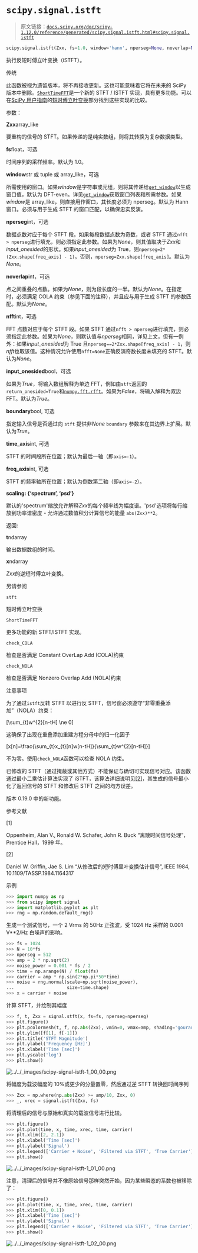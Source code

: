 # `scipy.signal.istft`

> 原文链接：[`docs.scipy.org/doc/scipy-1.12.0/reference/generated/scipy.signal.istft.html#scipy.signal.istft`](https://docs.scipy.org/doc/scipy-1.12.0/reference/generated/scipy.signal.istft.html#scipy.signal.istft)

```py
scipy.signal.istft(Zxx, fs=1.0, window='hann', nperseg=None, noverlap=None, nfft=None, input_onesided=True, boundary=True, time_axis=-1, freq_axis=-2, scaling='spectrum')
```

执行反短时傅立叶变换（iSTFT）。

传统

此函数被视为遗留版本，将不再接收更新。这也可能意味着它将在未来的 SciPy 版本中删除。[`ShortTimeFFT`](https://docs.scipy.org/doc/scipy-1.12.0/reference/generated/scipy.signal.ShortTimeFFT.html#scipy.signal.ShortTimeFFT "scipy.signal.ShortTimeFFT")是一个新的 STFT / ISTFT 实现，具有更多功能。可以在[SciPy 用户指南](https://docs.scipy.org/doc/scipy-1.12.0/tutorial/signal.html#tutorial-stft-legacy-stft)的[短时傅立叶变换](https://docs.scipy.org/doc/scipy-1.12.0/tutorial/signal.html#tutorial-stft)部分找到这些实现的比较。

参数：

**Zxx**array_like

要重构的信号的 STFT。如果传递的是纯实数组，则将其转换为复杂数据类型。

**fs**float，可选

时间序列的采样频率。默认为 1.0。

**window**str 或 tuple 或 array_like，可选

所需使用的窗口。如果*window*是字符串或元组，则将其传递给[`get_window`](https://docs.scipy.org/doc/scipy-1.12.0/reference/generated/scipy.signal.get_window.html#scipy.signal.get_window "scipy.signal.get_window")以生成窗口值，默认为 DFT-even。详见[`get_window`](https://docs.scipy.org/doc/scipy-1.12.0/reference/generated/scipy.signal.get_window.html#scipy.signal.get_window "scipy.signal.get_window")获取窗口列表和所需参数。如果*window*是 array_like，则直接用作窗口，其长度必须为 nperseg。默认为 Hann 窗口。必须与用于生成 STFT 的窗口匹配，以确保忠实反演。

**nperseg**int，可选

数据点数对应于每个 STFT 段。如果每段数据点数为奇数，或者 STFT 通过`nfft > nperseg`进行填充，则必须指定此参数。如果为*None*，则其值取决于*Zxx*和*input_onesided*的形状。如果*input_onesided*为 True，则`nperseg=2*(Zxx.shape[freq_axis] - 1)`。否则，`nperseg=Zxx.shape[freq_axis]`。默认为*None*。

**noverlap**int，可选

点之间重叠的点数。如果为*None*，则为段长度的一半。默认为*None*。在指定时，必须满足 COLA 约束（参见下面的注释），并且应与用于生成 STFT 的参数匹配。默认为*None*。

**nfft**int，可选

FFT 点数对应于每个 STFT 段。如果 STFT 通过`nfft > nperseg`进行填充，则必须指定此参数。如果为*None*，则默认值与*nperseg*相同，详见上文，但有一例外：如果*input_onesided*为 True 且`nperseg==2*Zxx.shape[freq_axis] - 1`，则*nfft*也取该值。这种情况允许使用`nfft=None`正确反演奇数长度未填充的 STFT。默认为*None*。

**input_onesided**bool，可选

如果为*True*，将输入数组解释为单边 FFT，例如由`stft`返回的`return_onesided=True`和[`numpy.fft.rfft`](https://numpy.org/devdocs/reference/generated/numpy.fft.rfft.html#numpy.fft.rfft "(in NumPy v2.0.dev0)")。如果为*False*，将输入解释为双边 FFT。默认为*True*。

**boundary**bool, 可选

指定输入信号是否通过向 `stft` 提供非*None* `boundary` 参数来在其边界上扩展。默认为*True*。

**time_axis**int, 可选

STFT 的时间段所在位置；默认为最后一轴（即`axis=-1`）。

**freq_axis**int, 可选

STFT 的频率轴所在位置；默认为倒数第二轴（即`axis=-2`）。

**scaling: {‘spectrum’, ‘psd’}**

默认的'spectrum'缩放允许解释*Zxx*的每个频率线为幅度谱。'psd'选项将每行缩放到功率谱密度 - 允许通过数值积分计算信号的能量 `abs(Zxx)**2`。

返回:

**t**ndarray

输出数据数组的时间。

**x**ndarray

*Zxx*的逆短时傅立叶变换。

另请参阅

`stft`

短时傅立叶变换

`ShortTimeFFT`

更多功能的新 STFT/ISTFT 实现。

`check_COLA`

检查是否满足 Constant OverLap Add (COLA)约束

`check_NOLA`

检查是否满足 Nonzero Overlap Add (NOLA)约束

注意事项

为了通过`istft`反转 STFT 以进行反 STFT，信号窗必须遵守“非零重叠添加”（NOLA）约束：

\[\sum_{t}w^{2}[n-tH] \ne 0\]

这确保了出现在重叠添加重建方程分母中的归一化因子

\[x[n]=\frac{\sum_{t}x_{t}[n]w[n-tH]}{\sum_{t}w^{2}[n-tH]}\]

不为零。使用`check_NOLA`函数可以检查 NOLA 约束。

已修改的 STFT（通过掩蔽或其他方式）不能保证与确切可实现信号对应。该函数通过最小二乘估计算法实现了 iSTFT，该算法详细说明见[[2]](#r9884493677cb-2)，其生成的信号最小化了返回信号的 STFT 和修改后 STFT 之间的均方误差。

版本 0.19.0 中的新功能。

参考文献

[1]

Oppenheim, Alan V., Ronald W. Schafer, John R. Buck “离散时间信号处理”，Prentice Hall，1999 年。

[2]

Daniel W. Griffin, Jae S. Lim “从修改后的短时傅里叶变换估计信号”, IEEE 1984, 10.1109/TASSP.1984.1164317

示例

```py
>>> import numpy as np
>>> from scipy import signal
>>> import matplotlib.pyplot as plt
>>> rng = np.random.default_rng() 
```

生成一个测试信号，一个 2 Vrms 的 50Hz 正弦波，受 1024 Hz 采样的 0.001 V**2/Hz 白噪声的影响。

```py
>>> fs = 1024
>>> N = 10*fs
>>> nperseg = 512
>>> amp = 2 * np.sqrt(2)
>>> noise_power = 0.001 * fs / 2
>>> time = np.arange(N) / float(fs)
>>> carrier = amp * np.sin(2*np.pi*50*time)
>>> noise = rng.normal(scale=np.sqrt(noise_power),
...                    size=time.shape)
>>> x = carrier + noise 
```

计算 STFT，并绘制其幅度

```py
>>> f, t, Zxx = signal.stft(x, fs=fs, nperseg=nperseg)
>>> plt.figure()
>>> plt.pcolormesh(t, f, np.abs(Zxx), vmin=0, vmax=amp, shading='gouraud')
>>> plt.ylim([f[1], f[-1]])
>>> plt.title('STFT Magnitude')
>>> plt.ylabel('Frequency [Hz]')
>>> plt.xlabel('Time [sec]')
>>> plt.yscale('log')
>>> plt.show() 
```

![../../_images/scipy-signal-istft-1_00_00.png](img/b5004a747ecfc2233dc72eeab37e2bdc.png)

将幅度为载波幅度的 10%或更少的分量置零，然后通过逆 STFT 转换回时间序列

```py
>>> Zxx = np.where(np.abs(Zxx) >= amp/10, Zxx, 0)
>>> _, xrec = signal.istft(Zxx, fs) 
```

将清理后的信号与原始和真实的载波信号进行比较。

```py
>>> plt.figure()
>>> plt.plot(time, x, time, xrec, time, carrier)
>>> plt.xlim([2, 2.1])
>>> plt.xlabel('Time [sec]')
>>> plt.ylabel('Signal')
>>> plt.legend(['Carrier + Noise', 'Filtered via STFT', 'True Carrier'])
>>> plt.show() 
```

![../../_images/scipy-signal-istft-1_01_00.png](img/13bac3031e2f7077ae84ed15aad87c12.png)

注意，清理后的信号并不像原始信号那样突然开始，因为某些瞬态的系数也被移除了：

```py
>>> plt.figure()
>>> plt.plot(time, x, time, xrec, time, carrier)
>>> plt.xlim([0, 0.1])
>>> plt.xlabel('Time [sec]')
>>> plt.ylabel('Signal')
>>> plt.legend(['Carrier + Noise', 'Filtered via STFT', 'True Carrier'])
>>> plt.show() 
```

![../../_images/scipy-signal-istft-1_02_00.png](img/d7f9032568b1d5274cb0b56cb3f1c48c.png)
